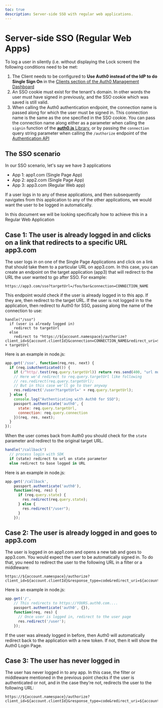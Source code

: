 ```yaml
---
toc: true
description: Server-side SSO with regular web applications.
---
```


# Server-side SSO (Regular Web Apps)

To log a user in silently (i.e. without displaying the Lock screen) the following conditions need to be met:

1. The Client needs to be configured to **Use Auth0 instead of the IdP to do Single Sign On** in the [Clients section of the Auth0 Management Dashboard](${manage_url}/#/clients)
2. An SSO cookie must exist for the tenant's domain. In other words the user must have signed in previously, and the SSO cookie which was saved is still valid.
3. When calling the Auth0 authentication endpoint, the connection name is passed along for which the user must be signed in. This connection name is the same as the one specified in the SSO cookie. You can pass the connection name along either as a parameter when calling the `signin` function of the [**auth0.js** Library](https://auth0.com/docs/libraries/auth0js), or by passing the `connection` query string parameter when calling the `/authorize` endpoint of the [Authentication API](/api/authentication)

## The SSO scenario

In our SSO scenario, let's say we have 3 applications

* App 1: app1.com (Single Page App)
* App 2: app2.com (Single Page App)
* App 3: app3.com (Regular Web app)

If a user logs in to any of these applications, and then subsequently navigates from this application to any of the other applications, we would want the user to be logged in automatically.

In this document we will be looking specifically how to achieve this in a Regular Web Application

## Case 1: The user is already logged in and clicks on a link that redirects to a specific URL app3.com

The user logs in on one of the Single Page Applications and click on a link that should take them to a particular URL on app3.com. In this case, you can create an endpoint on the target application (app3) that will redirect to the URL the user wanted to go after SSO. For example:

```text
https://app3.com/sso?targetUrl=/foo/bar&connection=CONNECTION_NAME
```

This endpoint would check if the user is already logged in to this app. If they are, then redirect to the target URL. If the user is not logged in to the application, then redirect to Auth0 for SSO, passing along the name of the connection to use:

```text
handle("/sso")
  if (user is already logged in)
    redirect to targetUrl
  else
    redirect to "https://${account.namespace}/authorize?client_id=${account.clientId}&connection=CONNECTION_NAME&redirect_uri=${account.callback}&response_type=code&state=' + targetUrl
```

Here is an example in node.js:

```js
app.get('/sso', function(req,res, next) {
  if (req.isAuthenticated()) {
    if (/^http/.test(req.query.targetUrl)) return res.send(400, "url must be relative");
    // Here we'd redirect to req.query.targetUrl like following
    // res.redirect(req.query.targetUrl);
    // But in this case we'll go to User anyway
    res.redirect('/user?targetUrl=' + req.query.targetUrl);
  } else {
    console.log("Authenticating with Auth0 for SSO");
    passport.authenticate('auth0', {
      state: req.query.targetUrl,
      connection: req.query.connection
    })(req, res, next);
  }
});
```

When the user comes back from Auth0 you should check for the `state` parameter and redirect to the original target URL.

```js
handle("/callback")
  // process login with SDK
  if (state) redirect to url on state parameter
  else redirect to base logged in URL
```

Here is an example in node.js:

```js
app.get('/callback',
    passport.authenticate('auth0'),
    function(req, res) {
      if (req.query.state) {
        res.redirect(req.query.state);
      } else {
        res.redirect("/user");
      }
    });
```

## Case 2: The user is already logged in and goes to app3.com

The user is logged in on app1.com and opens a new tab and goes to app3.com. You would expect the user to be automatically signed in. To do that, you need to redirect the user to the following URL in a filter or a middleware:

```text
https://${account.namespace}/authorize?client_id=${account.clientId}&response_type=code&redirect_uri=${account.callback}
```

Here is an example in node.js:

```js
app.get('/',
    // This redirects to https://YOURS.auth0.com....
    passport.authenticate('auth0', {}),
    function(req, res) {
      // Once user is logged in, redirect to the user page
      res.redirect('/user');
    });
```

If the user was already logged in before, then Auth0 will automatically redirect back to the application with a new token. If not, then it will show the Auth0 Login Page.

## Case 3: The user has never logged in

The user has never logged in to any app. In this case, the filter or middleware mentioned in the previous point checks if the user is authenticated or not, and in the case they're not, redirects the user to the following URL:

```text
https://${account.namespace}/authorize?client_id=${account.clientId}&response_type=code&redirect_uri=${account.callback}
```
